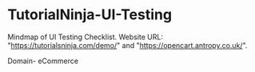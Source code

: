 # TutorialNinja-UI-Testing
Mindmap of UI Testing Checklist. Website URL: "https://tutorialsninja.com/demo/" and "https://opencart.antropy.co.uk/".

Domain- eCommerce
